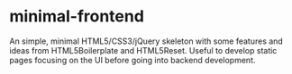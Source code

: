 minimal-frontend
================

An simple, minimal HTML5/CSS3/jQuery skeleton with some features and ideas from HTML5Boilerplate and HTML5Reset.
Useful to develop static pages focusing on the UI before going into backend development.